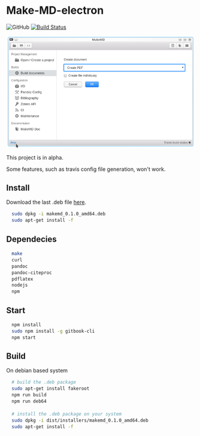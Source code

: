 # Make-MD-electron

![GitHub](https://img.shields.io/github/license/mashape/apistatus.svg) [![Build Status](https://travis-ci.org/Eonm/Make-MD-electron.svg?branch=master)](https://travis-ci.org/Eonm/Make-MD-electron)

![Image](./MakeMD.png)

This project is in alpha.

Some features, such as travis config file generation, won't work.

## Install

Download the last .deb file [here](https://github.com/Eonm/Make-MD-electron/releases).

```sh
  sudo dpkg -i makemd_0.1.0_amd64.deb
  sudo apt-get install -f
```

## Dependecies

```sh
  make
  curl
  pandoc
  pandoc-citeproc
  pdflatex
  nodejs
  npm
```

## Start

```sh
  npm install
  sudo npm install -g gitbook-cli
  npm start
```

## Build

On debian based system

```sh
  # build the .deb package
  sudo apt-get install fakeroot
  npm run build
  npm run deb64

  # install the .deb package on your system
  sudo dpkg -i dist/installers/makemd_0.1.0_amd64.deb
  sudo apt-get install -f
```
